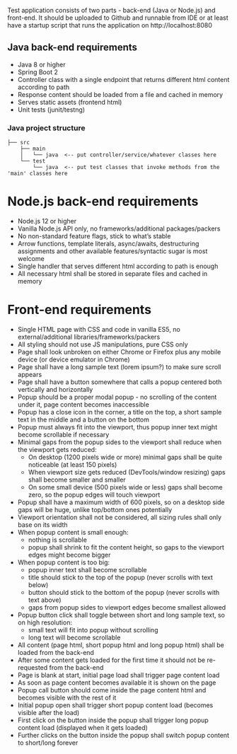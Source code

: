 Test application consists of two parts - back-end (Java or Node.js) and front-end. It should be uploaded to Github and runnable from IDE or at least have a startup script that runs the application on http://localhost:8080

## Java back-end requirements

- Java 8 or higher
- Spring Boot 2
- Controller class with a single endpoint that returns different html content according to path
- Response content should be loaded from a file and cached in memory
- Serves static assets (frontend html)
- Unit tests (junit/testng)

### Java project structure

```
├── src
    ├── main
    │   └── java  <-- put controller/service/whatever classes here
    └── test
        └── java  <-- put test classes that invoke methods from the 'main' classes here
```

# Node.js back-end requirements

- Node.js 12 or higher
- Vanilla Node.js API only, no frameworks/additional packages/packers
- No non-standard feature flags, stick to what’s stable
- Arrow functions, template literals, async/awaits, destructuring assignments and other available features/syntactic sugar is most welcome
- Single handler that serves different html according to path is enough
- All necessary html shall be stored in separate files and cached in memory

# Front-end requirements

- Single HTML page with CSS and code in vanilla ES5, no external/additional libraries/frameworks/packers
- All styling should not use JS manipulations, pure CSS only
- Page shall look unbroken on either Chrome or Firefox plus any mobile device (or device emulator in Chrome)
- Page shall have a long sample text (lorem ipsum?) to make sure scroll appears
- Page shall have a button somewhere that calls a popup centered both vertically and horizontally
- Popup should be a proper modal popup - no scrolling of the content under it, page content becomes inaccessible
- Popup has a close icon in the corner, a title on the top, a short sample text in the middle and a button on the bottom
- Popup must always fit into the viewport, thus popup inner text might become scrollable if necessary
- Minimal gaps from the popup sides to the viewport shall reduce when the viewport gets reduced:
  - On desktop (1200 pixels wide or more) minimal gaps shall be quite noticeable (at least 150 pixels)
  - When viewport size gets reduced (DevTools/window resizing) gaps shall become smaller and smaller
  - On some small device (500 pixels wide or less) gaps shall become zero, so the popup edges will touch viewport
- Popup shall have a maximum width of 600 pixels, so on a desktop side gaps will be huge, unlike top/bottom ones potentially
- Viewport orientation shall not be considered, all sizing rules shall only base on its width
- When popup content is small enough:
  - nothing is scrollable
  - popup shall shrink to fit the content height, so gaps to the viewport edges might become bigger
- When popup content is too big:
  - popup inner text shall become scrollable
  - title should stick to the top of the popup (never scrolls with text below)
  - button should stick to the bottom of the popup (never scrolls with text above)
  - gaps from popup sides to viewport edges become smallest allowed
- Popup button click shall toggle between short and long sample text, so on high resolution:
  - small text will fit into popup without scrolling
  - long text will become scrollable
- All content (page html, short popup html and long popup html) shall be loaded from the back-end
- After some content gets loaded for the first time it should not be re-requested from the back-end
- Page is blank at start, initial page load shall trigger page content load
- As soon as page content becomes available it is shown on the page
- Popup call button should come inside the page content html and becomes visible with the rest of it
- Initial popup open shall trigger short popup content load (becomes visible after the load)
- First click on the button inside the popup shall trigger long popup content load (displayed when it gets loaded)
- Further clicks on the button inside the popup shall switch popup content to short/long forever
